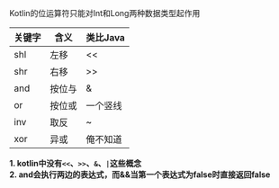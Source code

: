 Kotlin的位运算符只能对Int和Long两种数据类型起作用

|关键字|含义|类比Java|
|--|--|--|
|shl|左移|<<|
|shr|右移|>>|
|and|按位与|&|
|or|按位或|一个竖线|
|inv|取反|~|
|xor|异或|俺不知道|

**1. kotlin中没有`<<`、`>>`、`&`、`|`这些概念**  
**2. and会执行两边的表达式，而&&当第一个表达式为false时直接返回false**


